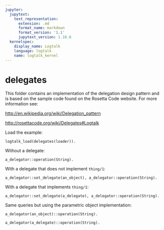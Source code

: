 ```yaml
---
jupyter:
  jupytext:
    text_representation:
      extension: .md
      format_name: markdown
      format_version: '1.1'
      jupytext_version: 1.16.6
  kernelspec:
    display_name: Logtalk
    language: logtalk
    name: logtalk_kernel
---
```


<!--
________________________________________________________________________

This file is part of Logtalk <https://logtalk.org/>  
SPDX-FileCopyrightText: 1998-2025 Paulo Moura <pmoura@logtalk.org>  
SPDX-License-Identifier: Apache-2.0

Licensed under the Apache License, Version 2.0 (the "License");
you may not use this file except in compliance with the License.
You may obtain a copy of the License at

    http://www.apache.org/licenses/LICENSE-2.0

Unless required by applicable law or agreed to in writing, software
distributed under the License is distributed on an "AS IS" BASIS,
WITHOUT WARRANTIES OR CONDITIONS OF ANY KIND, either express or implied.
See the License for the specific language governing permissions and
limitations under the License.
________________________________________________________________________
-->

# delegates

This folder contains an implementation of the delegation design pattern and
is based on the sample code found on the Rosetta Code website. For more
information see:

http://en.wikipedia.org/wiki/Delegation_pattern

http://rosettacode.org/wiki/Delegates#Logtalk

Load the example:

```logtalk
logtalk_load(delegates(loader)).
```

Without a delegate:

```logtalk
a_delegator::operation(String).
```

<!--
String = 'default implementation'.
-->

With a delegate that does not implement `thing/1`:

```logtalk
a_delegator::set_delegate(an_object), a_delegator::operation(String).
```

<!--
String = 'default implementation'.
-->

With a delegate that implements `thing/1`:

```logtalk
a_delegator::set_delegate(a_delegate), a_delegator::operation(String).
```

<!--
String = 'delegate implementation'.
-->

Same queries but using the parametric object implementation:

```logtalk
a_delegator(an_object)::operation(String).
```

<!--
String = 'default implementation'.
-->

```logtalk
a_delegator(a_delegate)::operation(String).
```

<!--
String = 'delegate implementation'
-->
